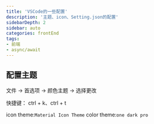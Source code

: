 ```yaml
---
title: 'VSCode的一些配置'
description: '主题、icon、Setting.json的配置'
sidebarDepth: 2
sidebar: auto
categories: frontEnd
tags:
- 前端
- async/await
---
```


## 配置主题
文件 -> 首选项 -> 颜色主题 -> 选择更改

快捷键： ctrl + k、ctrl + t

icon theme:`Material Icon Theme`
color theme:`one dark pro`


